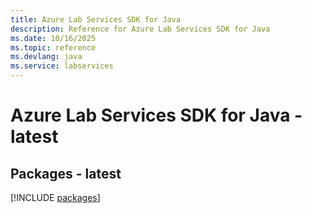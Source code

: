 ```yaml
---
title: Azure Lab Services SDK for Java
description: Reference for Azure Lab Services SDK for Java
ms.date: 10/16/2025
ms.topic: reference
ms.devlang: java
ms.service: labservices
---
```

# Azure Lab Services SDK for Java - latest
## Packages - latest
[!INCLUDE [packages](lab-services-index.md)]